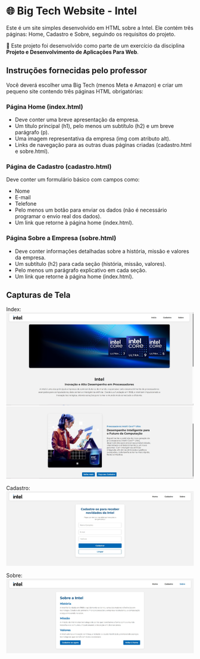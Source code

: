 # 🌐 Big Tech Website - Intel

Este é um site simples desenvolvido em HTML sobre a Intel. Ele contém três páginas: Home, Cadastro e Sobre, seguindo os requisitos do projeto.

📌 Este projeto foi desenvolvido como parte de um exercício da disciplina **Projeto e Desenvolvimento de Aplicações Para Web**.

## Instruções fornecidas pelo professor

Você deverá escolher uma Big Tech (menos Meta e Amazon) e criar um pequeno site contendo três páginas HTML obrigatórias:

### Página Home (index.html)
-  Deve conter uma breve apresentação da empresa.
-  Um título principal (h1), pelo menos um subtítulo (h2) e um breve parágrafo (p).
-  Uma imagem representativa da empresa (img com atributo alt).
-  Links de navegação para as outras duas páginas criadas (cadastro.html e sobre.html).

### Página de Cadastro (cadastro.html)
Deve conter um formulário básico com campos como:
  -  Nome
  -  E-mail
  -  Telefone
-  Pelo menos um botão para enviar os dados (não é necessário programar o envio real dos dados).
-  Um link que retorne à página home (index.html).

###  Página Sobre a Empresa (sobre.html)
-  Deve conter informações detalhadas sobre a história, missão e valores da empresa.
-  Um subtítulo (h2) para cada seção (história, missão, valores).
-  Pelo menos um parágrafo explicativo em cada seção.
-  Um link que retorne à página home (index.html).

## Capturas de Tela
Index:
![Captura de tela - Index](assets/img/screenshots/intel-screenshot-1.jpg)
![Captura de tela - Index](assets/img/screenshots/intel-screenshot-2.jpg)

Cadastro:
![Captura de tela - Cadastro](assets/img/screenshots/intel-screenshot-3.jpg)

Sobre:
![Captura de tela - Sobre](assets/img/screenshots/intel-screenshot-4.jpg)

